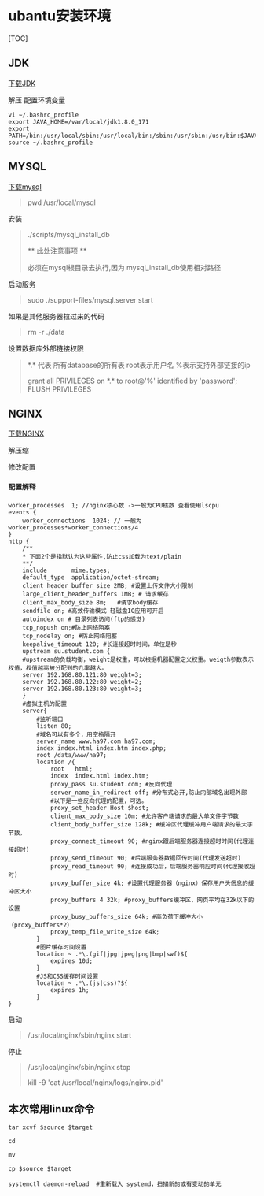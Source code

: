 # ubantu安装环境

[TOC]

## JDK

[下载JDK](http://www.oracle.com/technetwork/java/javase/overview/index.html)

解压 配置环境变量

```linux
vi ~/.bashrc_profile 
export JAVA_HOME=/var/local/jdk1.8.0_171
export PATH=/bin:/usr/local/sbin:/usr/local/bin:/sbin:/usr/sbin:/usr/bin:$JAVA_HOME/bin
source ~/.bashrc_profile
```

## MYSQL

[下载mysql](https://dev.mysql.com/downloads/mysql/5.7.html#downloads)

>
>   pwd /usr/local/mysql

安装

> ./scripts/mysql_install_db
>
> ** 此处注意事项 **
>
> 必须在mysql根目录去执行,因为 mysql_install_db使用相对路径

启动服务

>  sudo ./support-files/mysql.server start 

如果是其他服务器拉过来的代码

> rm -r ./data

设置数据库外部链接权限

> \*.\* 代表 所有database的所有表 root表示用户名 %表示支持外部链接的ip
>
> grant all PRIVILEGES on \*.\* to root@'%'  identified by 'password';
> FLUSH   PRIVILEGES
## NGINX

[下载NGINX](http://nginx.org/en/download.html)

解压缩

修改配置

#### 配置解释

``` nginx
worker_processes  1; //nginx核心数 ->一般为CPU核数 查看使用lscpu
events {
    worker_connections  1024; // 一般为 worker_processes*worker_connections/4 
}
http {
    /**
    * 下面2个是指默认为这些属性,防止css加载为text/plain
    **/
    include       mime.types; 
    default_type  application/octet-stream;
    client_header_buffer_size 2MB; #设置上传文件大小限制
    large_client_header_buffers 1MB; # 请求缓存
    client_max_body_size 8m;   #请求body缓存
    sendfile on; #高效传输模式 轻磁盘IO应用可开启
    autoindex on # 目录列表访问(ftp的感觉)
    tcp_nopush on;#防止网络阻塞
    tcp_nodelay on; #防止网络阻塞
	keepalive_timeout 120; #长连接超时时间，单位是秒
    upstream su.student.com {
	#upstream的负载均衡，weight是权重，可以根据机器配置定义权重。weigth参数表示权值，权值越高被分配到的几率越大。
	server 192.168.80.121:80 weight=3;
	server 192.168.80.122:80 weight=2;
	server 192.168.80.123:80 weight=3;
	}
    #虚拟主机的配置
    server{
        #监听端口
        listen 80;
        #域名可以有多个，用空格隔开
        server_name www.ha97.com ha97.com;
        index index.html index.htm index.php;
        root /data/www/ha97;
        location /{
            root   html;
            index  index.html index.htm;
            proxy_pass su.student.com; #反向代理
            server_name_in_redirect off; #分布式必开,防止内部域名出现外部
            #以下是一些反向代理的配置，可选。
            proxy_set_header Host $host;
            client_max_body_size 10m; #允许客户端请求的最大单文件字节数
            client_body_buffer_size 128k; #缓冲区代理缓冲用户端请求的最大字节数，
            proxy_connect_timeout 90; #nginx跟后端服务器连接超时时间(代理连接超时)
            proxy_send_timeout 90; #后端服务器数据回传时间(代理发送超时)
            proxy_read_timeout 90; #连接成功后，后端服务器响应时间(代理接收超时)
            proxy_buffer_size 4k; #设置代理服务器（nginx）保存用户头信息的缓冲区大小
            proxy_buffers 4 32k; #proxy_buffers缓冲区，网页平均在32k以下的设置
            proxy_busy_buffers_size 64k; #高负荷下缓冲大小（proxy_buffers*2）
            proxy_temp_file_write_size 64k;
        }
    	#图片缓存时间设置
    	location ~ .*\.(gif|jpg|jpeg|png|bmp|swf)${
    		expires 10d;
    	}
    	#JS和CSS缓存时间设置
    	location ~ .*\.(js|css)?${
            expires 1h;
    	}
}
```

启动

> /usr/local/nginx/sbin/nginx start

停止

> /usr/local/nginx/sbin/nginx stop 
>
> kill -9 'cat /usr/local/nginx/logs/nginx.pid'



## 本次常用linux命令

```linux
tar xcvf $source $target

cd

mv

cp $source $target

systemctl daemon-reload  #重新载入 systemd，扫描新的或有变动的单元
```



